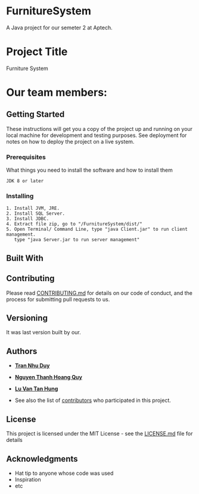 # FurnitureSystem
A Java project for our semeter 2 at Aptech.
# Project Title
Furniture System
# Our team members:

## Getting Started
These instructions will get you a copy of the project up and running on your local machine for development and testing purposes. See deployment for notes on how to deploy the project on a live system.

### Prerequisites
What things you need to install the software and how to install them
```
JDK 8 or later 
```
### Installing
```
1. Install JVM, JRE.
2. Install SQL Server.
3. Install JDBC.
4. Extract file zip, go to "/FurnitureSystem/dist/" 
5. Open Terminal/ Command Line, type "java Client.jar" to run client management. 
   type "java Server.jar to run server management"
```
## Built With

## Contributing
Please read [CONTRIBUTING.md](#) for details on our code of conduct, and the process for submitting pull requests to us.

## Versioning
It was last version built by our.

## Authors
* **[Tran Nhu Duy](https://github.com/nhuduy)**
* **[Nguyen Thanh Hoang Quy](https://github.com/yuppaoh)**
* **[Lu Van Tan Hung](https://github.com/tanhung18)**

* See also the list of [contributors](https://github.com/nhuduy/FurnitureSystem/contributors) who participated in this project.

## License
This project is licensed under the MIT License - see the [LICENSE.md](https://github.com/nhuduy/FurnitureSystem/blob/master/LICENSE) file for details

## Acknowledgments
* Hat tip to anyone whose code was used
* Inspiration
* etc
